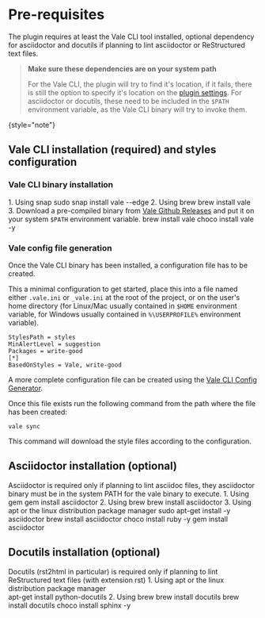 # Pre-requisites

The plugin requires at least the Vale CLI tool installed, optional dependency for asciidoctor and docutils if planning to lint asciidoctor or ReStructured text files.


> **Make sure these dependencies are on your system path**
>
> For the Vale CLI, the plugin will try to find it's location, if it fails, there is still the option to specify it's location on the [plugin settings](starter-topic.md#configuration). For asciidoctor or docutils, these need to be included in the <code>$PATH</code> environment variable, as the Vale CLI binary will try to invoke them.
>
{style="note"}


## Vale CLI installation (required) and styles configuration

### Vale CLI binary installation
  <tabs>
      <tab title="Linux">
      1. Using snap
        <code-block>
        sudo snap install vale --edge
        </code-block>
      2. Using brew
        <code-block>
          brew install vale
        </code-block>
      3. Download a pre-compiled binary from <a href="https://github.com/errata-ai/vale/releases">Vale Github Releases</a> and put it on your system <code>$PATH</code> environment variable.
      </tab>
      <tab title="Mac OS">
        <code-block>
          brew install vale
        </code-block>
      </tab>
      <tab title="Windows">
      <code-block>
        choco install vale -y
      </code-block>
      </tab>
  </tabs>

### Vale config file generation
Once the Vale CLI binary has been installed, a configuration file has to be created.

This a minimal configuration to get started, place this into a file named either `.vale.ini` or `_vale.ini` at the root of the project, or on the user's home directory (for Linux/Mac usually contained in `$HOME` environment variable, for Windows usually contained in `%\USERPROFILE%` environment variable).

```
StylesPath = styles
MinAlertLevel = suggestion
Packages = write-good
[*]
BasedOnStyles = Vale, write-good
```

A more complete configuration file can be created using the [Vale CLI Config Generator](https://vale.sh/generator/).


Once this file exists run the following command from the path where the file has been created:

```
vale sync
```

This command will download the style files according to the configuration.

## Asciidoctor installation (optional)
Asciidoctor is required only if planning to lint asciidoc files, they asciidoctor binary must be in the system PATH for the vale binary to execute.
<tabs>
      <tab title="Linux">
      1. Using gem 
        <code-block>
        gem install asciidoctor
        </code-block>
      2. Using brew
        <code-block>
          brew install asciidoctor
        </code-block>
      3. Using apt or the linux distribution package manager
        <code-block>
            sudo apt-get install -y asciidoctor
        </code-block>
      </tab>
      <tab title="Mac OS">
        <code-block>
          brew install asciidoctor
        </code-block>
      </tab>
      <tab title="Windows">
      <code-block>
        choco install ruby -y
        gem install asciidoctor
      </code-block>
      </tab>
  </tabs>

## Docutils installation (optional)
Docutils (rst2html in particular) is required only if planning to lint ReStructured text files (with extension rst)
<tabs>
      <tab title="Linux">
      1. Using apt or the linux distribution package manager  
        <code-block>
            apt-get install python-docutils
        </code-block>
      2. Using brew
        <code-block>
          brew install docutils
        </code-block>
      </tab>
      <tab title="Mac OS">
        <code-block>
          brew install docutils
        </code-block>
      </tab>
      <tab title="Windows">
      <code-block>
        choco install sphinx -y
      </code-block>
      </tab>
  </tabs>
